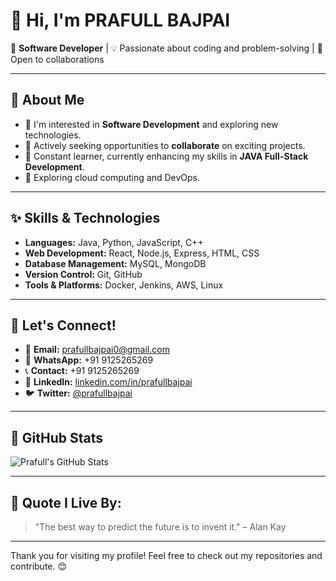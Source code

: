 # 👋 Hi, I'm **PRAFULL BAJPAI**

🚀 **Software Developer** | 💡 Passionate about coding and problem-solving | 🤝 Open to collaborations

---

## 🔎 **About Me**
- 👀 I'm interested in **Software Development** and exploring new technologies.
- 💼 Actively seeking opportunities to **collaborate** on exciting projects.
- 📖 Constant learner, currently enhancing my skills in **JAVA Full-Stack Development**.
- 🌱 Exploring cloud computing and DevOps.

---

## ✨ **Skills & Technologies**
- **Languages:** Java, Python, JavaScript, C++
- **Web Development:** React, Node.js, Express, HTML, CSS
- **Database Management:** MySQL, MongoDB
- **Version Control:** Git, GitHub
- **Tools & Platforms:** Docker, Jenkins, AWS, Linux

---

## 💬 **Let's Connect!**
- 📧 **Email:** [prafullbajpai0@gmail.com](mailto:prafullbajpai0@gmail.com)
- 📱 **WhatsApp:** +91 9125265269
- 📞 **Contact:** +91 9125265269
- 💼 **LinkedIn:** [linkedin.com/in/prafullbajpai](https://linkedin.com/in/prafullbajpai)
- 🐦 **Twitter:** [@prafullbajpai](https://twitter.com/prafullbajpai)

---

## 📌 **GitHub Stats**
![Prafull's GitHub Stats](https://github-readme-stats.vercel.app/api?username=PRAFULLBAJPAI&show_icons=true&theme=radical)

---

## 🌟 **Quote I Live By:**
> "The best way to predict the future is to invent it." – Alan Kay

---

Thank you for visiting my profile! Feel free to check out my repositories and contribute. 😊

